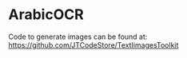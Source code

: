 # ArabicOCR

Code to generate images can be found at:
https://github.com/JTCodeStore/TextIimagesToolkit

